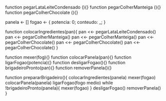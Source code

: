 function pegarLataLeiteCondensado (){}
function pegarColherManteiga (){}
function pegarColherChocolate (){}

panela <- []
fogao <- {
potencia: 0;
conteudo: \_;
}

function colocarIngredientes(pan){
pan <<- pegarLataLeiteCondensado()
pan <<- pegarColherManteiga()
pan <<- pegarColherManteiga()
pan <<- pegarColherChocolate()
pan <<- pegarColherChocolate()
pan <<- pegarColherChocolate()
}

function mexer(fog){}
function colocarPanela(pan){}
function ligarFogao(potencia){}
function desligarFogao(){}
function brigadeiroPronto(pan){}
function removerPanela(){}

function prepararBrigadeiro(){
colocarIngredientes(panela)
mexer(fogao)
colocarPanela(panela)
ligarFogao(fogo medio)
while !brigadeiroPronto(panela){
mexer(fogao)
}
desligarFogao()
removerPanela()
}
